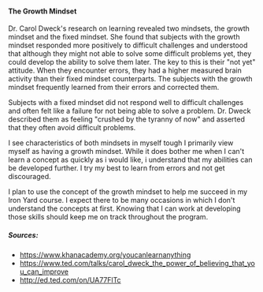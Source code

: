 #### The Growth Mindset

Dr. Carol Dweck's research on learning revealed two mindsets, the growth mindset and the fixed mindset. She found that subjects with the growth mindset responded more positively to difficult challenges and understood that although they might not able to solve some difficult problems yet, they could develop the ability to solve them later. The key to this is their "not yet" attitude. When they encounter errors, they had a higher measured brain activity than their fixed mindset counterparts. The subjects with the growth mindset frequently learned from their errors and corrected them.

Subjects with a fixed mindset did not respond well to difficult challenges and often felt like a failure for not being able to solve a problem. Dr. Dweck described them as feeling "crushed by the tyranny of now" and asserted that they often avoid difficult problems.

I see characteristics of both mindsets in myself tough I primarily view myself as having a growth mindset. While it does bother me when I can't learn a concept as quickly as i would like, i understand that my abilities can be developed further. I try my best to learn from errors and not get discouraged.

I plan to use the concept of the growth mindset to help me succeed in my Iron Yard course. I expect there to be many occasions in which I don't understand the concepts at first. Knowing that I can work at developing those skills should keep me on track throughout the program.


##### Sources:
- https://www.khanacademy.org/youcanlearnanything
- https://www.ted.com/talks/carol_dweck_the_power_of_believing_that_you_can_improve
- http://ed.ted.com/on/UA77FlTc

